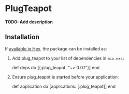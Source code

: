 # PlugTeapot

**TODO: Add description**

## Installation

If [available in Hex](https://hex.pm/docs/publish), the package can be installed as:

  1. Add plug_teapot to your list of dependencies in `mix.exs`:

        def deps do
          [{:plug_teapot, "~> 0.0.1"}]
        end

  2. Ensure plug_teapot is started before your application:

        def application do
          [applications: [:plug_teapot]]
        end
